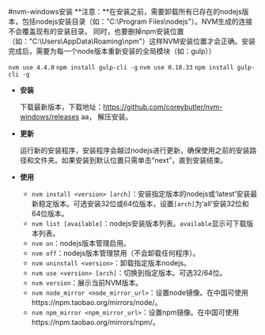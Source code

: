#nvm-windows安装
**注意：**在安装之前，需要卸载所有已存在的nodejs版本，包括nodejs安装目录（如："C:\Program Files\nodejs"）。NVM生成的连接不会覆盖现有的安装目录。
同时，也要删掉npm安装位置（如："C:\Users<user>\AppData\Roaming\npm"）这样NVM安装位置才会正确。安装完成后，需要为每一个node版本重新安装的全局模块（如：gulp））

`nvm use 4.4.0` `npm install gulp-cli -g` `nvm use 0.10.33` `npm install gulp-cli -g`


*  **安装** 

    下载最新版本，下载地址：https://github.com/coreybutler/nvm-windows/releases   aa，   解压安装。

*  **更新** 
   
    运行新的安装程序，安装程序会越过nodejs进行更新，确保使用之前的安装路径和文件夹。如果安装到默认位置只需单击“next”，直到安装结束。

*  **使用** 

    * `nvm install <version> [arch]`：安装指定版本的nodejs或‘latest’安装最新稳定版本。可选安装32位或64位版本，设置`[arch]`为‘all’安装32位和64位版本。
    * `nvm list [available]`：nodejs安装版本列表。`available`显示可下载版本列表。
    * `nvm on`：nodejs版本管理启用。
    * `nvm off`：nodejs版本管理禁用（不会卸载任何程序）。
    * `nvm uninstall <version>`：卸载指定版本nodejs。
    * `nvm use <version> [arch]`：切换到指定版本。可选32/64位。
    * `nvm version`：展示当前NVM版本。
    * `nvm node_mirror <node_mirror_url>`：设置node镜像。在中国可使用https://npm.taobao.org/mirrors/node/。
    * `nvm npm_mirror <npm_mirror_url>`：设置npm镜像。在中国可使用https://npm.taobao.org/mirrors/npm/。
    

